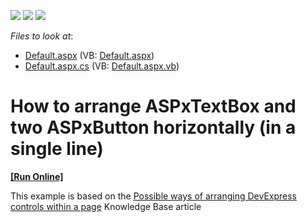 <!-- default badges list -->
![](https://img.shields.io/endpoint?url=https://codecentral.devexpress.com/api/v1/VersionRange/128531253/10.2.5%2B)
[![](https://img.shields.io/badge/Open_in_DevExpress_Support_Center-FF7200?style=flat-square&logo=DevExpress&logoColor=white)](https://supportcenter.devexpress.com/ticket/details/E2919)
[![](https://img.shields.io/badge/📖_How_to_use_DevExpress_Examples-e9f6fc?style=flat-square)](https://docs.devexpress.com/GeneralInformation/403183)
<!-- default badges end -->
<!-- default file list -->
*Files to look at*:

* [Default.aspx](./CS/WebSite/Default.aspx) (VB: [Default.aspx](./VB/WebSite/Default.aspx))
* [Default.aspx.cs](./CS/WebSite/Default.aspx.cs) (VB: [Default.aspx.vb](./VB/WebSite/Default.aspx.vb))
<!-- default file list end -->
# How to arrange ASPxTextBox and two ASPxButton horizontally (in a single line)
<!-- run online -->
**[[Run Online]](https://codecentral.devexpress.com/e2919/)**
<!-- run online end -->


<p>This example is based on the <a href="https://www.devexpress.com/Support/Center/p/K18357">Possible ways of arranging DevExpress controls within a page</a> Knowledge Base article</p>

<br/>



